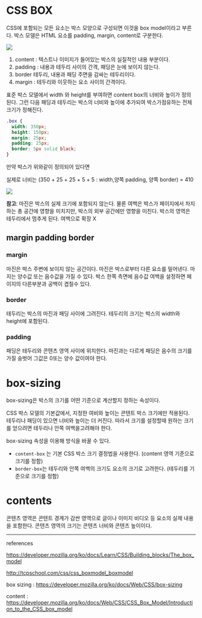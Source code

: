 # CSS BOX

CSS에 포함되는 모든 요소는 박스 모양으로 구성되면 이것을 box model이라고 부른다. 박스 모델은 HTML 요소를 padding, margin, content로 구분한다.

![](http://tcpschool.com/lectures/img_css_boxmodel.png)

1. content : 텍스트나 이미지가 들어있는 박스의 실질적인 내용 부분이다.
2. padding : 내용과 테두리 사이의 간격, 패딩은 눈에 보이지 않는다.
3. border 테두리, 내용과 패딩 주면을 감싸는 테두리이다.
4. margin : 테두리와 이웃하는 요소 사이의 간격이다. 

표준 박스 모델에서 width 와 height를 부여하면 content box의 너비와 높이가 정의된다. 그런 다음 패딩과 테두리는 박스의 너비와 높이에 추가되여 박스가점유하는 전체 크기가 정해진다.

```css
.box {
  width: 350px;
  height: 150px;
  margin: 25px;
  padding: 25px;
  border: 5px solid black;
}
```

만약 박스가 위와같이 정의되어 있다면

실제로 너비는 (350 + 25 + 25 + 5 + 5 : width,양쪽 padding, 양쪽 border) = 410

![](http://tcpschool.com/lectures/img_css_boxsize.png)

**참고**: 마진은 박스의 실제 크기에 포함되지 않는다. 물론 여백은 박스가 페이지에서 차지하는 총 공간에 영향을 미치지만, 박스의 외부 공간에만 영향을 미친다. 박스의 영역은 테두리에서 멈추게 된다. 여백으로 확장 X

## margin padding border

### margin

마진은 박스 주변에 보이지 않는 공간이다. 마진은 박스로부터 다른 요소를 밀어낸다. 마지는 양수값 또는 음수값을 가질 수 있다. 박스 한쪽 측면에 음수값 여백을 설정하면 페이지의 다른부분과 공백이 겹칠수 있다. 

### border

테두리는 박스의 마진과 패딩 사이에 그려진다. 테두리의 크기는 박스의 width와 height에 포함된다. 

### padding

패딩은 테두리와 콘텐츠 영역 사이에 위치한다. 마진과는 다르게 패딩은 음수의 크기를 가질 숭벗어 그값은 0또는 양수 값이여야 한다.

# box-sizing

box-sizing은 박스의 크기를  어떤 기준으로 계산할지 정하는 속성이다.

CSS 박스 모델의 기본값에서, 지정한 여비와 높이는 콘텐트 박스 크기에만 적용된다. 테두리나 패딩이 있으면 너비와 높이는 더 커진다. 따라서 크기를 설정할때 원하는 크기를 얻으려면 테두리나 안쪽 여백을고려해야 한다.

box-sizing 속성을 이용해 방식을 바꿀 수 있다.

* `content-box` 는 기본 CSS 박스 크기 결정법을 사용한다. (content 영역 기준으로 크기를 정함)
* `border-box`는 테두리와 안쪽 여백의 크기도 요소의 크기로 고려한다. (테두리를 기준으로 크기를 정함)

# contents

콘텐츠 영역은 콘텐트 경계가 감싼 영역으로 글이나 이미지 비디오 등 요소의 실제 내용을 포함한다. 콘텐츠 영역의 크기는 콘텐츠 너비와 콘텐츠 높이이다. 

-----

references

https://developer.mozilla.org/ko/docs/Learn/CSS/Building_blocks/The_box_model

http://tcpschool.com/css/css_boxmodel_boxmodel

box sizing : https://developer.mozilla.org/ko/docs/Web/CSS/box-sizing

content : https://developer.mozilla.org/ko/docs/Web/CSS/CSS_Box_Model/Introduction_to_the_CSS_box_model
